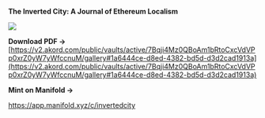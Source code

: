 **The Inverted City: A Journal of Ethereum Localism**

![](assets/invertedcity.jpg)

**Download PDF ->**
[https://v2.akord.com/public/vaults/active/7Bqji4Mz0QBoAm1bRtoCxcVdVPp0xrZ0yW7yWfccnuM/gallery#1a6444ce-d8ed-4382-bd5d-d3d2cad1913a](https://v2.akord.com/public/vaults/active/7Bqji4Mz0QBoAm1bRtoCxcVdVPp0xrZ0yW7yWfccnuM/gallery#1a6444ce-d8ed-4382-bd5d-d3d2cad1913a)

**Mint on Manifold ->**

https://app.manifold.xyz/c/invertedcity
